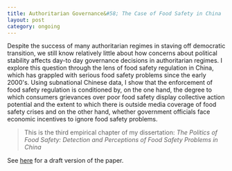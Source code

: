```yaml
---
title: Authoritarian Governance&#58; The Case of Food Safety in China 
layout: post
category: ongoing
---
```




<div class="message">
Despite the success of many authoritarian regimes in staving off democratic transition, we still know relatively little about how concerns about political stability affects day-to day governance decisions in authoritarian regimes. I explore this question through the lens of food safety regulation in China, which has grappled with serious food safety problems since the early 2000's. Using subnational Chinese data, I show that the enforcement of food safety regulation is conditioned by, on the one hand, the degree to which consumers grievances over poor food safety display collective action potential and the extent to which there is outside media coverage of food safety crises and  on the other hand, whether government officials face economic incentives to ignore food safety problems. 
</div>

> This is the third empirical chapter of my dissertation: *The Politics of Food Safety: Detection and Perceptions of Food Safety Problems in China*
 
See [here](https://syncandshare.lrz.de/dl/fiAaNGgiEpEq3BPY4AaemkNT/cindycheng_gResp_draft.pdf?inline) for a draft version of the paper.


<br>
<br>